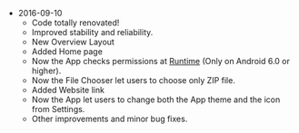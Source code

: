 * 2016-09-10
  * Code totally renovated!
  * Improved stability and reliability.
  * New Overview Layout
  * Added Home page
  * Now the App checks permissions at [Runtime](https://developer.android.com/training/permissions/requesting.html) (Only on Android 6.0 or higher).
  * Now the File Chooser let users to choose only ZIP file.
  * Added Website link
  * Now the App let users to change both the App theme and the icon from Settings.
  * Other improvements and minor bug fixes.
